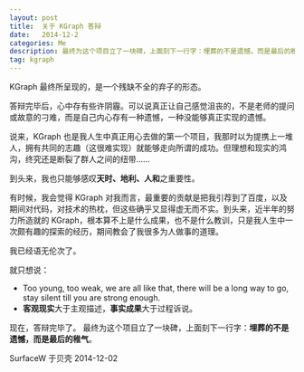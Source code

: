 ```yaml
---
layout: post
title:  关于 KGraph 答辩 
date:   2014-12-2
categories: Me
description: 最终为这个项目立了一块碑，上面刻下一行字：埋葬的不是遗憾，而是最后的稚气。
tag: kgraph
---
```


KGraph 最终所呈现的，是一个残缺不全的弃子的形态。

答辩完毕后，心中存有些许阴霾。可以说真正让自己感觉沮丧的，不是老师的提问或故意的刁难，而是自己内心存有一种遗憾，一种没能够真正实现的遗憾。

说来，KGraph 也是我人生中真正用心去做的第一个项目，我那时以为提携上一堆人，拥有共同的志趣（这很难实现）就能够走向所谓的成功。但理想和现实的鸿沟，终究还是断裂了群人之间的纽带……

到头来，我也只能够感叹**天时、地利、人和**之重要性。

有时候，我会觉得 KGraph 对我而言，最重要的贡献是把我引荐到了百度，以及期间对代码，对技术的热枕，但这些确乎又显得虚无而不实。到头来，近半年的努力所造就的 KGraph，根本算不上是什么成果，也不是什么教训，只是我人生中一次颇有趣的探索的经历，期间教会了我很多为人做事的道理。

我已经语无伦次了。

就只想说：

- Too young, too weak, we are all like that, there will be a long way to go, stay silent till you are strong enough.
- **客观现实**大于主观描述，**事实成果**大于过程诉说。

现在，答辩完毕了。
最终为这个项目立了一块碑，上面刻下一行字：**埋葬的不是遗憾，而是最后的稚气**。

SurfaceW
于贝壳
2014-12-02

